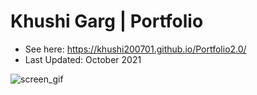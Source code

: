 # Khushi Garg | Portfolio
* See here: https://khushi200701.github.io/Portfolio2.0/
* Last Updated: October 2021

![screen_gif](screen.gif)
